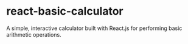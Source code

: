 # react-basic-calculator
A simple, interactive calculator built with React.js for performing basic arithmetic operations.
